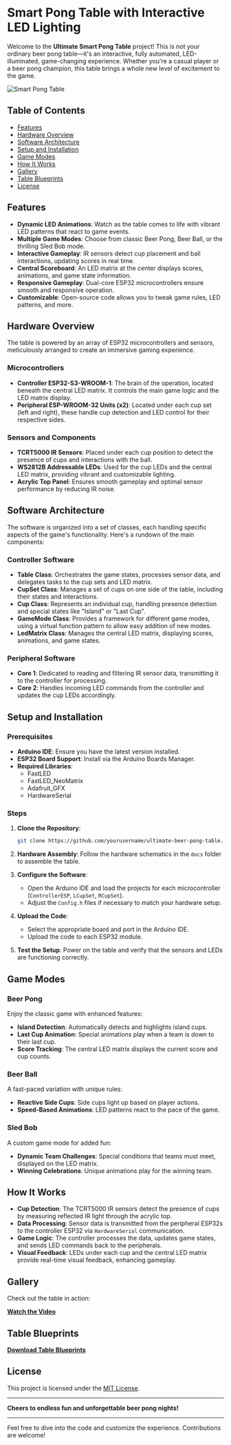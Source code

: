 # Smart Pong Table with Interactive LED Lighting

Welcome to the **Ultimate Smart Pong Table** project! This is not your ordinary beer pong table—it's an interactive, fully automated, LED-illuminated, game-changing experience. Whether you're a casual player or a beer pong champion, this table brings a whole new level of excitement to the game.

![Smart Pong Table](https://github.com/user-attachments/assets/0a162419-b63b-4cd4-ad0c-d093686eba85)

## Table of Contents

- [Features](#features)
- [Hardware Overview](#hardware-overview)
- [Software Architecture](#software-architecture)
- [Setup and Installation](#setup-and-installation)
- [Game Modes](#game-modes)
- [How It Works](#how-it-works)
- [Gallery](#gallery)
- [Table Blueprints](#table-blueprints)
- [License](#license)

## Features

- **Dynamic LED Animations**: Watch as the table comes to life with vibrant LED patterns that react to game events.
- **Multiple Game Modes**: Choose from classic Beer Pong, Beer Ball, or the thrilling Sled Bob mode.
- **Interactive Gameplay**: IR sensors detect cup placement and ball interactions, updating scores in real time.
- **Central Scoreboard**: An LED matrix at the center displays scores, animations, and game state information.
- **Responsive Gameplay**: Dual-core ESP32 microcontrollers ensure smooth and responsive operation.
- **Customizable**: Open-source code allows you to tweak game rules, LED patterns, and more.

## Hardware Overview

The table is powered by an array of ESP32 microcontrollers and sensors, meticulously arranged to create an immersive gaming experience.

### Microcontrollers

- **Controller ESP32-S3-WROOM-1**: The brain of the operation, located beneath the central LED matrix. It controls the main game logic and the LED matrix display.
- **Peripheral ESP-WROOM-32 Units (x2)**: Located under each cup set (left and right), these handle cup detection and LED control for their respective sides.

### Sensors and Components

- **TCRT5000 IR Sensors**: Placed under each cup position to detect the presence of cups and interactions with the ball.
- **WS2812B Addressable LEDs**: Used for the cup LEDs and the central LED matrix, providing vibrant and customizable lighting.
- **Acrylic Top Panel**: Ensures smooth gameplay and optimal sensor performance by reducing IR noise.

## Software Architecture

The software is organized into a set of classes, each handling specific aspects of the game's functionality. Here's a rundown of the main components:

### Controller Software

- **Table Class**: Orchestrates the game states, processes sensor data, and delegates tasks to the cup sets and LED matrix.
- **CupSet Class**: Manages a set of cups on one side of the table, including their states and interactions.
- **Cup Class**: Represents an individual cup, handling presence detection and special states like "Island" or "Last Cup".
- **GameMode Class**: Provides a framework for different game modes, using a virtual function pattern to allow easy addition of new modes.
- **LedMatrix Class**: Manages the central LED matrix, displaying scores, animations, and game states.

### Peripheral Software

- **Core 1**: Dedicated to reading and filtering IR sensor data, transmitting it to the controller for processing.
- **Core 2**: Handles incoming LED commands from the controller and updates the cup LEDs accordingly.

## Setup and Installation

### Prerequisites

- **Arduino IDE**: Ensure you have the latest version installed.
- **ESP32 Board Support**: Install via the Arduino Boards Manager.
- **Required Libraries**:
  - FastLED
  - FastLED_NeoMatrix
  - Adafruit_GFX
  - HardwareSerial

### Steps

1. **Clone the Repository**:

   ```bash
   git clone https://github.com/yourusername/ultimate-beer-pong-table.git
   ```

2. **Hardware Assembly**: Follow the hardware schematics in the `docs` folder to assemble the table.
3. **Configure the Software**:
   - Open the Arduino IDE and load the projects for each microcontroller (`ControllerESP`, `LCupSet`, `RCupSet`).
   - Adjust the `Config.h` files if necessary to match your hardware setup.
4. **Upload the Code**:
   - Select the appropriate board and port in the Arduino IDE.
   - Upload the code to each ESP32 module.
5. **Test the Setup**: Power on the table and verify that the sensors and LEDs are functioning correctly.

## Game Modes

### Beer Pong

Enjoy the classic game with enhanced features:

- **Island Detection**: Automatically detects and highlights island cups.
- **Last Cup Animation**: Special animations play when a team is down to their last cup.
- **Score Tracking**: The central LED matrix displays the current score and cup counts.

### Beer Ball

A fast-paced variation with unique rules:

- **Reactive Side Cups**: Side cups light up based on player actions.
- **Speed-Based Animations**: LED patterns react to the pace of the game.

### Sled Bob

A custom game mode for added fun:

- **Dynamic Team Challenges**: Special conditions that teams must meet, displayed on the LED matrix.
- **Winning Celebrations**: Unique animations play for the winning team.

## How It Works

- **Cup Detection**: The TCRT5000 IR sensors detect the presence of cups by measuring reflected IR light through the acrylic top.
- **Data Processing**: Sensor data is transmitted from the peripheral ESP32s to the controller ESP32 via `HardwareSerial` communication.
- **Game Logic**: The controller processes the data, updates game states, and sends LED commands back to the peripherals.
- **Visual Feedback**: LEDs under each cup and the central LED matrix provide real-time visual feedback, enhancing gameplay.

## Gallery

Check out the table in action:

[**Watch the Video**](https://www.veed.io/view/157bbee4-b8ff-4abd-b34b-512a8b7193fd?panel=share)

## Table Blueprints

[**Download Table Blueprints**](https://github.com/user-attachments/files/18283329/Table.Blue.Prints.pdf)

## License

This project is licensed under the [MIT License](LICENSE).

---

**Cheers to endless fun and unforgettable beer pong nights!**

---

Feel free to dive into the code and customize the experience. Contributions are welcome!
